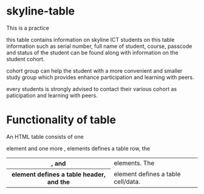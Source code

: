 # skyline-table
This is a practice

this table contains information on skyline ICT students
on this table information such as serial number, full name of student, course, passcode and status of the student can be found along with information on the student cohort.

cohort group can help the student with a more convenient and smaller study group which provides enhance participation and learning with peers.

every students is strongly advised to contact their various cohort as paticipation and learning with peers.

# Functionality of table

An HTML table consists of one 
<table> element and 
one more <tr>, <th>, and <td> elements.
The <tr> elements defines a table row, the <th> element defines a table header, and the <td> element defines a table cell/data.

